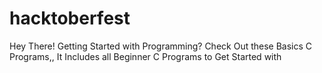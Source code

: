 # hacktoberfest

Hey There!
Getting Started with Programming? Check Out these Basics C Programs,, 
It Includes all Beginner C Programs to Get Started with
